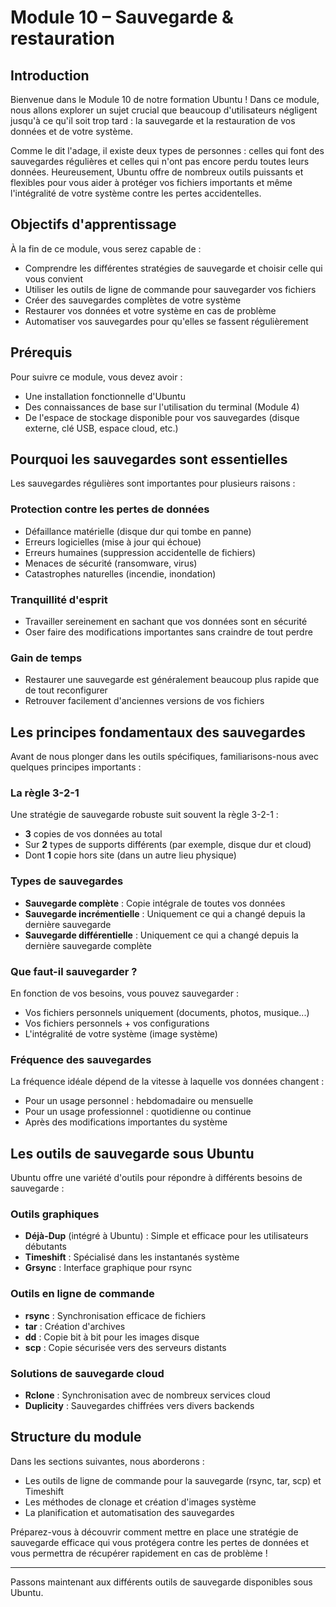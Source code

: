 # Module 10 – Sauvegarde & restauration

## Introduction

Bienvenue dans le Module 10 de notre formation Ubuntu ! Dans ce module, nous allons explorer un sujet crucial que beaucoup d'utilisateurs négligent jusqu'à ce qu'il soit trop tard : la sauvegarde et la restauration de vos données et de votre système.

Comme le dit l'adage, il existe deux types de personnes : celles qui font des sauvegardes régulières et celles qui n'ont pas encore perdu toutes leurs données. Heureusement, Ubuntu offre de nombreux outils puissants et flexibles pour vous aider à protéger vos fichiers importants et même l'intégralité de votre système contre les pertes accidentelles.

## Objectifs d'apprentissage

À la fin de ce module, vous serez capable de :
- Comprendre les différentes stratégies de sauvegarde et choisir celle qui vous convient
- Utiliser les outils de ligne de commande pour sauvegarder vos fichiers
- Créer des sauvegardes complètes de votre système
- Restaurer vos données et votre système en cas de problème
- Automatiser vos sauvegardes pour qu'elles se fassent régulièrement

## Prérequis

Pour suivre ce module, vous devez avoir :
- Une installation fonctionnelle d'Ubuntu
- Des connaissances de base sur l'utilisation du terminal (Module 4)
- De l'espace de stockage disponible pour vos sauvegardes (disque externe, clé USB, espace cloud, etc.)

## Pourquoi les sauvegardes sont essentielles

Les sauvegardes régulières sont importantes pour plusieurs raisons :

### Protection contre les pertes de données
- Défaillance matérielle (disque dur qui tombe en panne)
- Erreurs logicielles (mise à jour qui échoue)
- Erreurs humaines (suppression accidentelle de fichiers)
- Menaces de sécurité (ransomware, virus)
- Catastrophes naturelles (incendie, inondation)

### Tranquillité d'esprit
- Travailler sereinement en sachant que vos données sont en sécurité
- Oser faire des modifications importantes sans craindre de tout perdre

### Gain de temps
- Restaurer une sauvegarde est généralement beaucoup plus rapide que de tout reconfigurer
- Retrouver facilement d'anciennes versions de vos fichiers

## Les principes fondamentaux des sauvegardes

Avant de nous plonger dans les outils spécifiques, familiarisons-nous avec quelques principes importants :

### La règle 3-2-1
Une stratégie de sauvegarde robuste suit souvent la règle 3-2-1 :
- **3** copies de vos données au total
- Sur **2** types de supports différents (par exemple, disque dur et cloud)
- Dont **1** copie hors site (dans un autre lieu physique)

### Types de sauvegardes
- **Sauvegarde complète** : Copie intégrale de toutes vos données
- **Sauvegarde incrémentielle** : Uniquement ce qui a changé depuis la dernière sauvegarde
- **Sauvegarde différentielle** : Uniquement ce qui a changé depuis la dernière sauvegarde complète

### Que faut-il sauvegarder ?
En fonction de vos besoins, vous pouvez sauvegarder :
- Vos fichiers personnels uniquement (documents, photos, musique...)
- Vos fichiers personnels + vos configurations
- L'intégralité de votre système (image système)

### Fréquence des sauvegardes
La fréquence idéale dépend de la vitesse à laquelle vos données changent :
- Pour un usage personnel : hebdomadaire ou mensuelle
- Pour un usage professionnel : quotidienne ou continue
- Après des modifications importantes du système

## Les outils de sauvegarde sous Ubuntu

Ubuntu offre une variété d'outils pour répondre à différents besoins de sauvegarde :

### Outils graphiques
- **Déjà-Dup** (intégré à Ubuntu) : Simple et efficace pour les utilisateurs débutants
- **Timeshift** : Spécialisé dans les instantanés système
- **Grsync** : Interface graphique pour rsync

### Outils en ligne de commande
- **rsync** : Synchronisation efficace de fichiers
- **tar** : Création d'archives
- **dd** : Copie bit à bit pour les images disque
- **scp** : Copie sécurisée vers des serveurs distants

### Solutions de sauvegarde cloud
- **Rclone** : Synchronisation avec de nombreux services cloud
- **Duplicity** : Sauvegardes chiffrées vers divers backends

## Structure du module

Dans les sections suivantes, nous aborderons :
- Les outils de ligne de commande pour la sauvegarde (rsync, tar, scp) et Timeshift
- Les méthodes de clonage et création d'images système
- La planification et automatisation des sauvegardes

Préparez-vous à découvrir comment mettre en place une stratégie de sauvegarde efficace qui vous protégera contre les pertes de données et vous permettra de récupérer rapidement en cas de problème !

---

Passons maintenant aux différents outils de sauvegarde disponibles sous Ubuntu.

